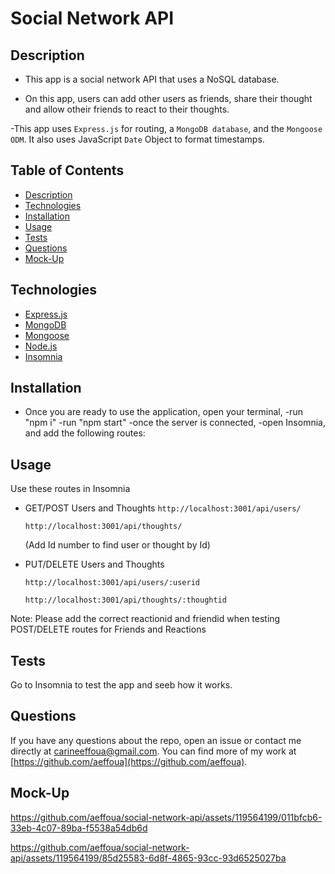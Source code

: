 # Social Network API


## Description
- This app is a social network API that uses a NoSQL database.

- On this app, users can add other users as friends, 
share their thought and allow otheir friends to react to their thoughts. 

-This app uses `Express.js` for routing, a `MongoDB database`, and the `Mongoose ODM`. It also uses JavaScript `Date` Object to format timestamps.


## Table of Contents
- [Description](#Description)
- [Technologies](#Technologies)
- [Installation](#installation)
- [Usage](#usage)
- [Tests](#tests)
- [Questions](#Questions)
- [Mock-Up](#mock-up)


## Technologies

- [Express.js](#Express.js)
- [MongoDB](#MongoDB)
- [Mongoose](#Mongoose)
- [Node.js](#Nodejs)
- [Insomnia](#Insomnia)



## Installation
- Once you are ready to use the application, open your terminal,
-run "npm i"
-run "npm start"
-once the server is connected, 
-open Insomnia, and add the following routes:

## Usage
Use these routes in Insomnia 


- GET/POST Users and Thoughts
    `http://localhost:3001/api/users/`

    `http://localhost:3001/api/thoughts/`

    (Add Id number to find user or thought by Id)

- PUT/DELETE Users and Thoughts

  `http://localhost:3001/api/users/:userid`

  `http://localhost:3001/api/thoughts/:thoughtid`

Note: Please add the correct reactionid and friendid when testing POST/DELETE routes for Friends and Reactions

## Tests
Go to Insomnia to test the app and seeb how it works. 



## Questions
If you have any questions about the repo, open an issue or contact me directly at carineeffoua@gmail.com. You can find more of my work at [https://github.com/aeffoua](https://github.com/aeffoua).

## Mock-Up




https://github.com/aeffoua/social-network-api/assets/119564199/011bfcb6-33eb-4c07-89ba-f5538a54db6d






https://github.com/aeffoua/social-network-api/assets/119564199/85d25583-6d8f-4865-93cc-93d6525027ba













